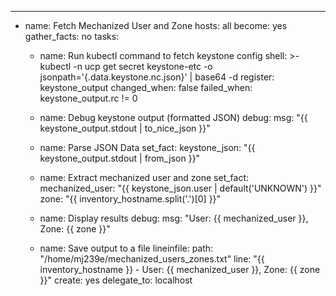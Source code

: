 ---
- name: Fetch Mechanized User and Zone
  hosts: all
  become: yes
  gather_facts: no
  tasks:
    - name: Run kubectl command to fetch keystone config
      shell: >-
        kubectl -n ucp get secret keystone-etc -o jsonpath='{.data.keystone\.nc\.json}' | base64 -d
      register: keystone_output
      changed_when: false
      failed_when: keystone_output.rc != 0

    - name: Debug keystone output (formatted JSON)
      debug:
        msg: "{{ keystone_output.stdout | to_nice_json }}"

    - name: Parse JSON Data
      set_fact:
        keystone_json: "{{ keystone_output.stdout | from_json }}"

    - name: Extract mechanized user and zone
      set_fact:
        mechanized_user: "{{ keystone_json.user | default('UNKNOWN') }}"
        zone: "{{ inventory_hostname.split('.')[0] }}"

    - name: Display results
      debug:
        msg: "User: {{ mechanized_user }}, Zone: {{ zone }}"

    - name: Save output to a file
      lineinfile:
        path: "/home/mj239e/mechanized_users_zones.txt"
        line: "{{ inventory_hostname }} - User: {{ mechanized_user }}, Zone: {{ zone }}"
        create: yes
      delegate_to: localhost
